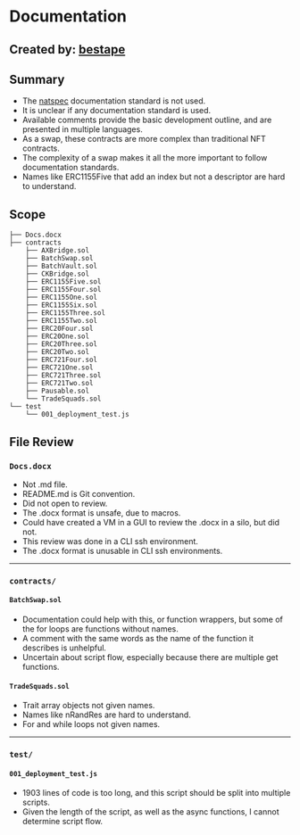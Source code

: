# Documentation
## Created by: [bestape](https://github.com/bestape)

## Summary
* The [natspec](https://docs.soliditylang.org/en/v0.7.5/natspec-format.html) documentation standard is not used.
* It is unclear if any documentation standard is used.
* Available comments provide the basic development outline, and are presented in multiple languages. 
* As a swap, these contracts are more complex than traditional NFT contracts.
* The complexity of a swap makes it all the more important to follow documentation standards.
* Names like ERC1155Five that add an index but not a descriptor are hard to understand.

## Scope
```
├── Docs.docx
├── contracts
    ├── AXBridge.sol
    ├── BatchSwap.sol
    ├── BatchVault.sol
    ├── CKBridge.sol
    ├── ERC1155Five.sol
    ├── ERC1155Four.sol
    ├── ERC1155One.sol
    ├── ERC1155Six.sol
    ├── ERC1155Three.sol
    ├── ERC1155Two.sol
    ├── ERC20Four.sol
    ├── ERC20One.sol
    ├── ERC20Three.sol
    ├── ERC20Two.sol
    ├── ERC721Four.sol
    ├── ERC721One.sol
    ├── ERC721Three.sol
    ├── ERC721Two.sol
    ├── Pausable.sol
    └── TradeSquads.sol
└── test
    └── 001_deployment_test.js
```

## File Review
### `Docs.docx`
* Not .md file.
* README.md is Git convention.
* Did not open to review. 
* The .docx format is unsafe, due to macros.
* Could have created a VM in a GUI to review the .docx in a silo, but did not.
* This review was done in a CLI ssh environment.
* The .docx format is unusable in CLI ssh environments.

---
### `contracts/`
#### `BatchSwap.sol`
* Documentation could help with this, or function wrappers, but some of the for loops are functions without names. 
* A comment with the same words as the name of the function it describes is unhelpful.
* Uncertain about script flow, especially because there are multiple get functions.

#### `TradeSquads.sol`
* Trait array objects not given names.
* Names like nRandRes are hard to understand.
* For and while loops not given names.

--- 
### `test/`
#### `001_deployment_test.js`
* 1903 lines of code is too long, and this script should be split into multiple scripts.
* Given the length of the script, as well as the async functions, I cannot determine script flow.
